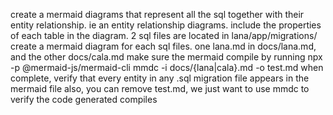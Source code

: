 create a mermaid diagrams that represent all the sql together with their entity relationship. ie an entity relationship diagrams. include the properties of each table in the diagram. 2 sql files are located in lana/app/migrations/ create a mermaid diagram for each sql files. one lana.md in docs/lana.md, and the other docs/cala.md make sure the mermaid compile by running npx -p @mermaid-js/mermaid-cli mmdc -i docs/{lana|cala}.md -o test.md when complete, verify that every entity in any .sql migration file appears in the mermaid file also, you can remove test.md, we just want to use mmdc to verify the code generated compiles